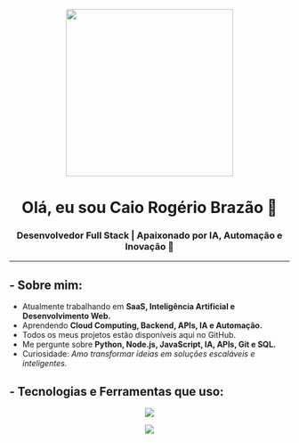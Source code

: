 <div align="center">
  <img src="https://i.gifer.com/origin/f4/f4d1a6d13d07e3e1e21f5c667c6c91f6.gif" width="300px"/>
  <h1>Olá, eu sou Caio Rogério Brazão 👋</h1>
  <h3>Desenvolvedor Full Stack | Apaixonado por IA, Automação e Inovação 🚀</h3>
</div>

---

## - Sobre mim:

- Atualmente trabalhando em **SaaS, Inteligência Artificial e Desenvolvimento Web.**
- Aprendendo **Cloud Computing, Backend, APIs, IA e Automação.**
- Todos os meus projetos estão disponíveis aqui no GitHub.
- Me pergunte sobre **Python, Node.js, JavaScript, IA, APIs, Git e SQL.**
- Curiosidade: *Amo transformar ideias em soluções escaláveis e inteligentes.*

## - Tecnologias e Ferramentas que uso:

<p align="center">
  <img src="https://skillicons.dev/icons?i=python,js,java,nodejs,react,html,css,tailwind,git,github,docker,linux,mysql,postgres,figma" />
</p>


<div align="center">
  <img src="https://readme-typing-svg.herokuapp.com?font=Fira+Code&size=24&pause=1000&center=true&vCenter=true&width=435&lines=Caio+Rog%C3%A9rio+Braz%C3%A3o;Desenvolvedor+Full+Stack;Amante+de+Intelig%C3%AAncia+Artificial;Entusiasta+de+Automatiza%C3%A7%C3%A3o;Let's+Code+Together+%F0%9F%9A%80" />
</div>
